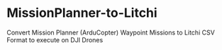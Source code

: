 # MissionPlanner-to-Litchi
Convert Mission Planner (ArduCopter) Waypoint Missions to Litchi CSV Format to execute on DJI Drones
